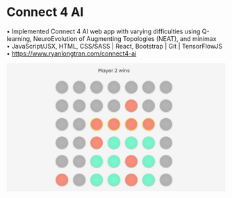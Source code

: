 # Connect 4 AI

• Implemented Connect 4 AI web app with varying difficulties using Q-learning, NeuroEvolution of Augmenting Topologies (NEAT), and minimax  
• JavaScript/JSX, HTML, CSS/SASS | React, Bootstrap | Git | TensorFlowJS  
• https://www.ryanlongtran.com/connect4-ai

![Image of app](https://raw.githubusercontent.com/ryantran2165/ryantran2165.github.io/source/src/assets/images/connect4_ai.jpg)
